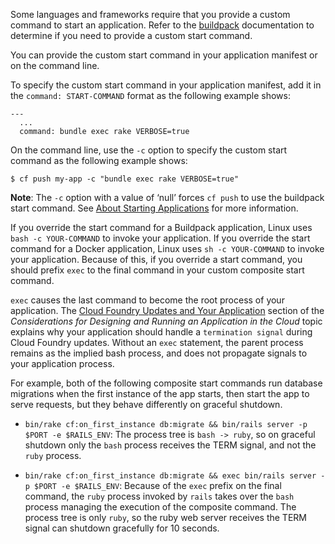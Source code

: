 Some languages and frameworks require that you provide a custom command to start an application. Refer to the [buildpack](/buildpacks/) documentation to determine if you need to provide a custom start command.

You can provide the custom start command in your application manifest or on the command line.

To specify the custom start command in your application manifest, add it in the `command: START-COMMAND` format as the following example shows:


```
---
  ...
  command: bundle exec rake VERBOSE=true
```

On the command line, use the `-c` option to specify the custom start command as the following example shows:

```
$ cf push my-app -c "bundle exec rake VERBOSE=true"
```

**Note**: The `-c` option with a value of ‘null’ forces `cf push` to use the buildpack start command. See [About Starting Applications](./app-startup.html) for more information.

If you override the start command for a Buildpack application, Linux uses `bash -c YOUR-COMMAND` to invoke your application. If you override the start command for a Docker application, Linux uses `sh -c YOUR-COMMAND` to invoke your application. Because of this, if you override a start command, you should prefix `exec` to the final command in your custom composite start command.

`exec` causes the last command to become the root process of your application. The [Cloud Foundry Updates and Your Application](./prepare-to-deploy.html#moving-apps) section of the _Considerations for Designing and Running an Application in the Cloud_ topic explains why your application should handle a `termination signal` during Cloud Foundry updates. Without an `exec` statement, the parent process remains as the implied bash process, and does not propagate signals to your application process.

For example, both of the following composite start commands run database migrations when the first instance of the app starts, then start the app to serve requests, but they behave differently on graceful shutdown.

*   `bin/rake cf:on_first_instance db:migrate && bin/rails server -p $PORT -e $RAILS_ENV`: The process tree is `bash -> ruby`, so on graceful shutdown only the `bash` process receives the TERM signal, and not the `ruby` process.

*   `bin/rake cf:on_first_instance db:migrate && exec bin/rails server -p $PORT -e $RAILS_ENV`: Because of the `exec` prefix on the final command, the `ruby` process invoked by `rails` takes over the `bash` process managing the execution of the composite command. The process tree is only `ruby`, so the ruby web server receives the TERM signal can shutdown gracefully for 10 seconds.